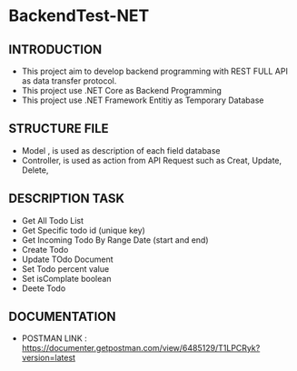 # BackendTest-NET

INTRODUCTION
------------
* This project aim to develop backend programming with REST FULL API as data transfer protocol.
* This project use .NET Core  as Backend Programming
* This project use .NET Framework Entitiy as Temporary Database

STRUCTURE FILE
------------
* Model , is used as description of each field database
* Controller, is used as action from API Request such as Creat, Update, Delete, 

DESCRIPTION TASK
---------
* Get All Todo List
* Get Specific todo id (unique key)
* Get Incoming Todo By Range Date (start and end)
* Create Todo
* Update TOdo Document
* Set Todo percent value
* Set isComplate boolean
* Deete Todo


DOCUMENTATION
-----------
* POSTMAN LINK : https://documenter.getpostman.com/view/6485129/T1LPCRyk?version=latest


